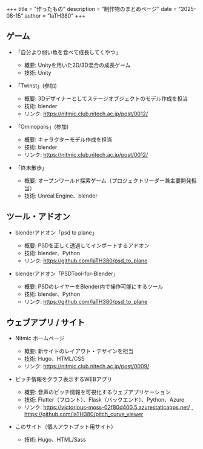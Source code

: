 +++
title = "作ったもの"
description = "制作物のまとめページ"
date = "2025-08-15"
author = "laTH380"
+++

## ゲーム
- 「自分より弱い魚を食べて成長してくやつ」
    - 概要: Unityを用いた2D/3D混合の成長ゲーム
    - 技術: Unity

- 「Twinst」(参加)
    - 概要: 3Dデザイナーとしてステージオブジェクトのモデル作成を担当
    - 技術: blender
    - リンク: https://nitmic.club.nitech.ac.jp/post/0012/

- 「Ominopolis」(参加)
    - 概要: キャラクターモデル作成を担当
    - 技術: blender
    - リンク: https://nitmic.club.nitech.ac.jp/post/0012/

- 「終末散歩」
    - 概要: オープンワールド探索ゲーム（プロジェクトリーダー兼主要開発担当）
    - 技術: Unreal Engine、blender

## ツール・アドオン

- blenderアドオン「psd to plane」
    - 概要: PSDを正しく透過してインポートするアドオン
    - 技術: blender、Python
    - リンク: https://github.com/laTH380/psd_to_plane

- blenderアドオン「PSDTool-for-Blender」
    - 概要: PSDのレイヤーをBlender内で操作可能にするツール
    - 技術: blender、Python
    - リンク: https://github.com/laTH380/psd_to_plane

## ウェブアプリ / サイト

- Nitmic ホームページ
    - 概要: 新サイトのレイアウト・デザインを担当
    - 技術: Hugo、HTML/CSS
    - リンク: https://nitmic.club.nitech.ac.jp/post/0009/

- ピッチ情報をグラフ表示するWEBアプリ
    - 概要: 音声のピッチ情報を可視化するウェブアプリケーション
    - 技術: Flutter（フロント）、Flask（バックエンド）、Python、Azure
    - リンク: https://victorious-moss-02f80d400.5.azurestaticapps.net/ , https://github.com/laTH380/pitch_curve_viewer

- このサイト（個人アウトプット用サイト）
    - 技術: Hugo、HTML/Sass
